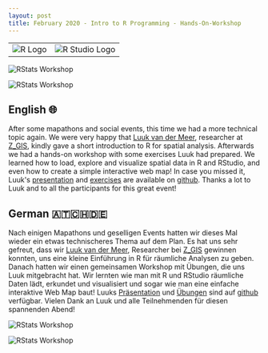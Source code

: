 ```yaml
---
layout: post
title: February 2020 - Intro to R Programming - Hands-On-Workshop
---
```


|                                  |                             |
| -------------------------------- | --------------------------- |
| ![R Logo](https://www.r-project.org/Rlogo.png) | ![R Studio Logo](https://d33wubrfki0l68.cloudfront.net/62bcc8535a06077094ca3c29c383e37ad7334311/a263f/assets/img/logo.svg) |

![RStats Workshop]({{site.baseurl}}/img/2020-02-20_rstats_1.JPG)

![RStats Workshop]({{site.baseurl}}/img/2020-02-20_rstats_2.JPG)

## English 🌐

After some mapathons and social events, this time we had a more technical topic again. We were very happy that [Luuk van der Meer](https://twitter.com/LuukvanderMeer), researcher at [Z_GIS](http://zgis.at/), kindly gave a short introduction to R for spatial analysis. Afterwards we had a hands-on workshop with some exercises Luuk had prepared. We learned how to load, explore and visualize spatial data in R and RStudio, and even how to create a simple interactive web map! In case you missed it, Luuk's [presentation](https://luukvdmeer.github.io/maptimeR/presentation.html) and [exercises](https://luukvdmeer.github.io/maptimeR/exercises.html) are available on [github](https://github.com/luukvdmeer/maptimeR). Thanks a lot to Luuk and to all the participants for this great event!


## German 🇦🇹🇨🇭🇩🇪

Nach einigen Mapathons und geselligen Events hatten wir dieses Mal wieder ein etwas technischeres Thema auf dem Plan. Es hat uns sehr gefreut, dass wir [Luuk van der Meer](https://twitter.com/LuukvanderMeer), Researcher bei [Z_GIS](http://zgis.at/) gewinnen konnten, uns eine kleine Einführung in R für räumliche Analysen zu geben. Danach hatten wir einen gemeinsamen Workshop mit Übungen, die uns Luuk mitgebracht hat. Wir lernten wie man mit R und RStudio räumliche Daten lädt, erkundet und visualisiert und sogar wie man eine einfache interaktive Web Map baut! Luuks 
 [Präsentation](https://luukvdmeer.github.io/maptimeR/presentation.html) und [Übungen](https://luukvdmeer.github.io/maptimeR/exercises.html) sind auf [github](https://github.com/luukvdmeer/maptimeR) verfügbar. Vielen Dank an Luuk und alle Teilnehmenden für diesen spannenden Abend!

![RStats Workshop]({{site.baseurl}}/img/2020-02-20_rstats_3.JPG)

![RStats Workshop]({{site.baseurl}}/img/2020-02-20_rstats_4.JPG)
